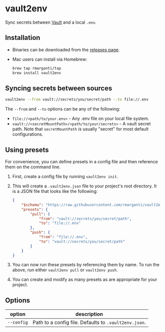 # vault2env

Sync secrets between [Vault](https://www.vaultproject.io/) and a local `.env`.

## Installation

-   Binaries can be downloaded from the [releases page](https://github.com/rmarganti/vault2env/releases).
-   Mac users can install via Homebrew:

    ```sh
    brew tap rmarganti/tap
    brew install vault2env
    ```

## Syncing secrets between sources

```sh
vault2env --from vault://secrets/you/secret/path --to file://.env
```

The `--from` and `--to` options can be any of the following:

-   `file://<path/to/your.env>` - Any .env file on your local file system.
-   `vault://<secretMountPath>/<path/to/your/secrets>` - A vault secret path.
    Note that `secretMountPath` is usually "secret" for most default configurations.

## Using presets

For convenience, you can define presets in a config file and then reference them on the command line.

1. First, create a config file by running `vault2env init`.
2. This will create a `.vault2env.json` file to your project's root directory. It is a JSON
   file that looks like the following:

    ```json
    {
        "$schema": "https://raw.githubusercontent.com/rmarganti/vault2env/main/schemas/vault2env.schema.1.0.0.json",
        "presets": {
            "pull": {
                "from": "vault://secrets/you/secret/path",
                "to": "file://.env"
            },
            "push": {
                "from": "file://.env",
                "to": "vault://secrets/you/secret/path"
            }
        }
    }
    ```

3. You can now run these presets by referencing them by name. To run the above,
   run either `vault2env pull` or `vault2env push`.
4. You can create and modify as many presets as are appropriate for your project.

## Options

| option     | description                                           |
| ---------- | ----------------------------------------------------- |
| `--config` | Path to a config file. Defaults to `.vault2env.json`. |
